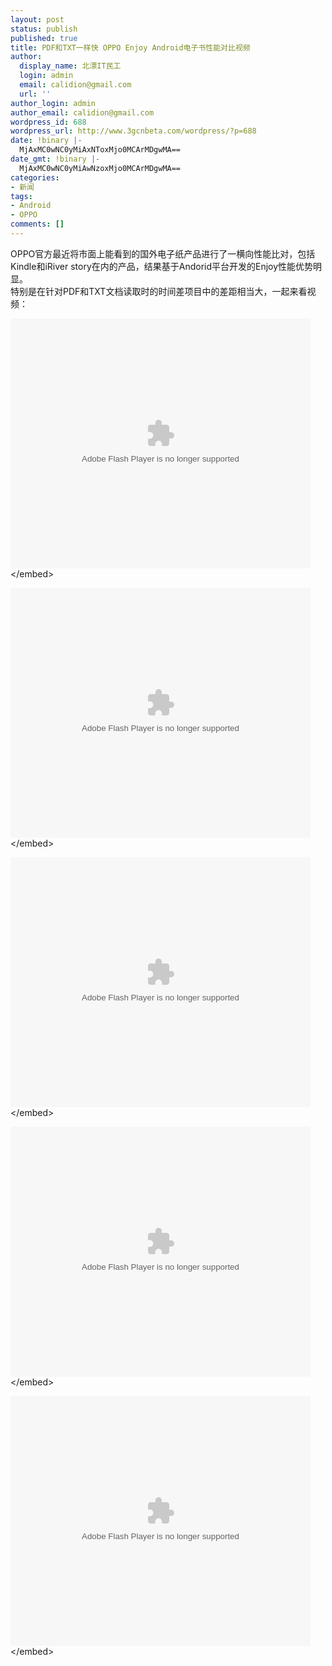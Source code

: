 ```yaml
---
layout: post
status: publish
published: true
title: PDF和TXT一样快 OPPO Enjoy Android电子书性能对比视频
author:
  display_name: 北漂IT民工
  login: admin
  email: calidion@gmail.com
  url: ''
author_login: admin
author_email: calidion@gmail.com
wordpress_id: 688
wordpress_url: http://www.3gcnbeta.com/wordpress/?p=688
date: !binary |-
  MjAxMC0wNC0yMiAxNToxMjo0MCArMDgwMA==
date_gmt: !binary |-
  MjAxMC0wNC0yMiAwNzoxMjo0MCArMDgwMA==
categories:
- 新闻
tags:
- Android
- OPPO
comments: []
---
```

<p>OPPO官方最近将市面上能看到的国外电子纸产品进行了一横向性能比对，包括Kindle和iRiver story在内的产品，结果基于Andorid平台开发的Enjoy性能优势明显。<br />
特别是在针对PDF和TXT文档读取时的时间差项目中的差距相当大，一起来看视频：</p>
<p><embed type="application&#47;x-shockwave-flash" width="480" height="400" src="http:&#47;&#47;player.youku.com&#47;player.php&#47;sid&#47;XMTY3MDg2NTE2&#47;v.swf" align="middle" allowscriptaccess="sameDomain" quality="high"><&#47;embed></p>
<p><embed type="application&#47;x-shockwave-flash" width="480" height="400" src="http:&#47;&#47;player.youku.com&#47;player.php&#47;sid&#47;XMTY3MDg1MjA4&#47;v.swf" align="middle" allowscriptaccess="sameDomain" quality="high"><&#47;embed></p>
<p><embed type="application&#47;x-shockwave-flash" width="480" height="400" src="http:&#47;&#47;player.youku.com&#47;player.php&#47;sid&#47;XMTY3MDgxOTQ0&#47;v.swf" align="middle" allowscriptaccess="sameDomain" quality="high"><&#47;embed></p>
<p><embed type="application&#47;x-shockwave-flash" width="480" height="400" src="http:&#47;&#47;player.youku.com&#47;player.php&#47;sid&#47;XMTY3MDc4NzYw&#47;v.swf" align="middle" allowscriptaccess="sameDomain" quality="high"><&#47;embed></p>
<p><embed type="application&#47;x-shockwave-flash" width="480" height="400" src="http:&#47;&#47;player.youku.com&#47;player.php&#47;sid&#47;XMTY3MDc3ODc2&#47;v.swf" align="middle" allowscriptaccess="sameDomain" quality="high"><&#47;embed></p>
